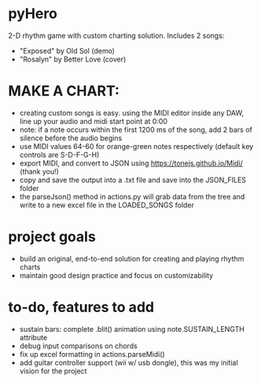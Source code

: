 # pyHero
2-D rhythm game with custom charting solution. Includes 2 songs:
- "Exposed" by Old Sol (demo)
- "Rosalyn" by Better Love (cover)

# MAKE A CHART:
- creating custom songs is easy. using the MIDI editor inside any DAW, line up your audio and midi start point at 0:00
- note: if a note occurs within the first 1200 ms of the song, add 2 bars of silence before the audio begins
- use MIDI values 64-60 for orange-green notes respectively (default key controls are S-D-F-G-H)
- export MIDI, and convert to JSON using https://tonejs.github.io/Midi/ (thank you!)
- copy and save the output into a .txt file and save into the JSON_FILES folder
- the parseJson() method in actions.py will grab data from the tree and write to a new excel file in the LOADED_SONGS folder 

# project goals
- build an original, end-to-end solution for creating and playing rhythm charts
- maintain good design practice and focus on customizability

# to-do, features to add
- sustain bars: complete .blit() animation using note.SUSTAIN_LENGTH attribute
- debug input comparisons on chords 
- fix up excel formatting in actions.parseMidi()
- add guitar controller support (wii w/ usb dongle), this was my initial vision for the project
